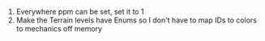 1. Everywhere ppm can be set, set it to 1
2. Make the Terrain levels have Enums so I don't have to map IDs to colors to mechanics off memory
